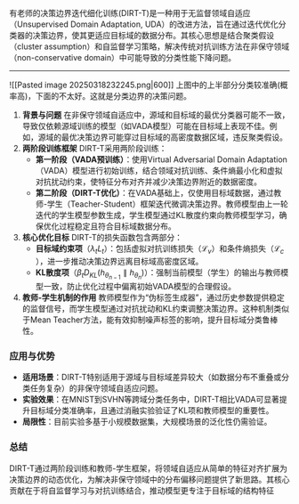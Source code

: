 有老师的决策边界迭代细化训练(DIRT-T)是一种用于无监督领域自适应（Unsupervised Domain Adaptation, UDA）的改进方法，旨在通过迭代优化分类器的决策边界，使其更适应目标域的数据分布。其核心思想是结合聚类假设（cluster assumption）和自监督学习策略，解决传统对抗训练方法在非保守领域（non-conservative domain）中可能导致的分类性能下降问题。

---
![[Pasted image 20250318232245.png|600]]
上图中的上半部分分类较准确(概率高)，下面的不太好。这就是分类边界的决策问题。

1. **背景与问题** 在非保守领域自适应中，源域和目标域的最优分类器可能不一致，导致仅依赖源域训练的模型（如VADA模型）可能在目标域上表现不佳。例如，源域的最优决策边界可能穿过目标域的高密度数据区域，违反聚类假设。
2. **两阶段训练框架** DIRT-T采用两阶段训练：
    - **第一阶段（VADA预训练）**：使用Virtual Adversarial Domain Adaptation（VADA）模型进行初始训练，结合领域对抗训练、条件熵最小化和虚拟对抗扰动约束，使特征分布对齐并减少决策边界附近的数据密度。
    - **第二阶段（DIRT-T优化）**：在VADA基础上，仅使用目标域数据，通过教师-学生（Teacher-Student）框架迭代微调决策边界。教师模型由上一轮迭代的学生模型参数生成，学生模型通过KL散度约束向教师模型学习，确保优化过程稳定且符合目标域数据分布。
3. **核心优化目标** DIRT-T的损失函数包含两部分：
    - **目标域约束项**（$λ_t​L_t​$）：包括虚拟对抗训练损失（$\mathcal{L}_v$​）和条件熵损失（$\mathcal{L}_c$​），进一步推动决策边界远离目标域高密度区域。
    - **KL散度项**（$\beta_{t}D_{KL}(h_{\theta_{n-1}}\parallel h_{\theta_{n}})$）：强制当前模型（学生）的输出与教师模型一致，防止优化过程中偏离初始VADA模型的合理假设。
4. **教师-学生机制的作用** 教师模型作为“伪标签生成器”，通过历史参数提供稳定的监督信号，而学生模型通过对抗扰动和KL约束调整决策边界。这种机制类似于Mean Teacher方法，能有效抑制噪声标签的影响，提升目标域分类鲁棒性。
    

### 应用与优势

- **适用场景**：DIRT-T特别适用于源域与目标域差异较大（如数据分布不重叠或分类任务复杂）的非保守领域自适应问题。
- **实验效果**：在MNIST到SVHN等跨域分类任务中，DIRT-T相比VADA可显著提升目标域分类准确率，且通过消融实验验证了KL项和教师模型的重要性。
- **局限性**：目前实验多基于小规模数据集，大规模场景的泛化性仍需验证。

### 总结

DIRT-T通过两阶段训练和教师-学生框架，将领域自适应从简单的特征对齐扩展为决策边界的动态优化，为解决非保守领域中的分布偏移问题提供了新思路。其核心贡献在于将自监督学习与对抗训练结合，推动模型更专注于目标域的结构特征